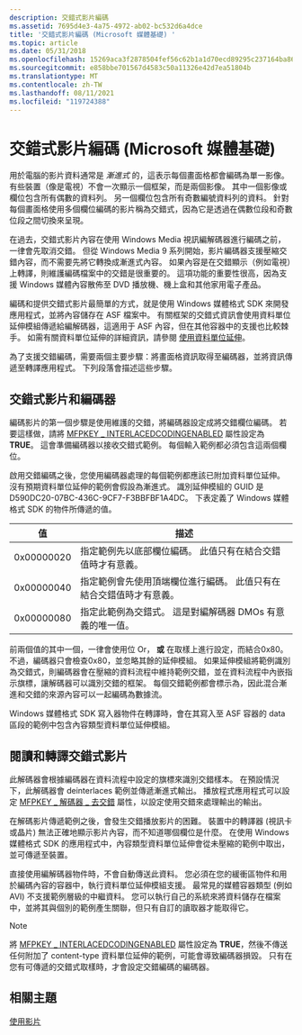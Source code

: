 ```yaml
---
description: 交錯式影片編碼
ms.assetid: 7695d4e3-4a75-4972-ab02-bc532d6a4dce
title: '交錯式影片編碼 (Microsoft 媒體基礎) '
ms.topic: article
ms.date: 05/31/2018
ms.openlocfilehash: 15269aca3f2878504fef56c62b1a1d70ecd89295c237164ba864b15aaae371d4
ms.sourcegitcommit: e858bbe701567d4583c50a11326e42d7ea51804b
ms.translationtype: MT
ms.contentlocale: zh-TW
ms.lasthandoff: 08/11/2021
ms.locfileid: "119724388"
---
```

# <a name="interlaced-video-encoding-microsoft-media-foundation"></a>交錯式影片編碼 (Microsoft 媒體基礎) 

用於電腦的影片資料通常是 *漸進式* 的，這表示每個畫面格都會編碼為單一影像。 有些裝置（像是電視）不會一次顯示一個框架，而是兩個影像。 其中一個影像或欄位包含所有偶數的資料列。 另一個欄位包含所有奇數編號資料列的資料。 針對每個畫面格使用多個欄位編碼的影片稱為交錯式，因為它是透過在偶數位段和奇數位段之間切換來呈現。

在過去，交錯式影片內容在使用 Windows Media 視訊編解碼器進行編碼之前，一律會先取消交錯。 但從 Windows Media 9 系列開始，影片編碼器支援壓縮交錯內容，而不需要先將它轉換成漸進式內容。 如果內容是在交錯顯示（例如電視）上轉譯，則維護編碼檔案中的交錯是很重要的。 這項功能的重要性很高，因為支援 Windows 媒體內容散佈至 DVD 播放機、機上盒和其他家用電子產品。

編碼和提供交錯式影片最簡單的方式，就是使用 Windows 媒體格式 SDK 來開發應用程式，並將內容儲存在 ASF 檔案中。 有關框架的交錯式資訊會使用資料單位延伸模組傳遞給編解碼器，這適用于 ASF 內容，但在其他容器中的支援也比較棘手。 如需有關資料單位延伸的詳細資訊，請參閱 [使用資料單位延伸](usingdataunitextensions.md)。

為了支援交錯編碼，需要兩個主要步驟：將畫面格資訊取得至編碼器，並將資訊傳遞至轉譯應用程式。 下列段落會描述這些步驟。

## <a name="interlaced-video-and-the-encoder"></a>交錯式影片和編碼器

編碼影片的第一個步驟是使用維護的交錯，將編碼器設定成將交錯欄位編碼。 若要這樣做，請將 [MFPKEY \_ INTERLACEDCODINGENABLED](mfpkey-interlacedcodingenabledproperty.md) 屬性設定為 **TRUE**。 這會準備編碼器以接收交錯式範例。 每個輸入範例都必須包含這兩個欄位。

啟用交錯編碼之後，您使用編碼器處理的每個範例都應該已附加資料單位延伸。 沒有預期資料單位延伸的範例會假設為漸進式。 識別延伸模組的 GUID 是 D590DC20-07BC-436C-9CF7-F3BBFBF1A4DC。 下表定義了 Windows 媒體格式 SDK 的物件所傳遞的值。



| 值      | 描述                                                                                                                              |
|------------|------------------------------------------------------------------------------------------------------------------------------------------|
| 0x00000020 | 指定範例先以底部欄位編碼。 此值只有在結合交錯值時才有意義。 |
| 0x00000040 | 指定範例會先使用頂端欄位進行編碼。 此值只有在結合交錯值時才有意義。    |
| 0x00000080 | 指定此範例為交錯式。 這是對編解碼器 DMOs 有意義的唯一值。                                    |



 

前兩個值的其中一個，一律會使用位 Or， **或** 在取樣上進行設定，而結合0x80。 不過，編碼器只會檢查0x80，並忽略其餘的延伸模組。 如果延伸模組將範例識別為交錯式，則編碼器會在壓縮的資料流程中維持範例交錯，並在資料流程中內嵌指示旗標，讓解碼器可以識別交錯的框架。 每個交錯範例都會標示為，因此混合漸進和交錯的來源內容可以一起編碼為數據流。

Windows 媒體格式 SDK 寫入器物件在轉譯時，會在其寫入至 ASF 容器的 data 區段的範例中包含內容類型資料單位延伸模組。

## <a name="reading-and-rendering-interlaced-video"></a>閱讀和轉譯交錯式影片

此解碼器會根據編碼器在資料流程中設定的旗標來識別交錯樣本。 在預設情況下，此解碼器會 deinterlaces 範例並傳遞漸進式輸出。 播放程式應用程式可以設定 [MFPKEY \_ 解碼器 \_ 去交錯](mfpkey-decoder-deinterlacingproperty.md) 屬性，以設定使用交錯來處理輸出的輸出。

在解碼影片傳遞範例之後，會發生交錯播放影片的困難。 裝置中的轉譯器 (視訊卡或晶片) 無法正確地顯示影片內容，而不知道哪個欄位是什麼。 在使用 Windows 媒體格式 SDK 的應用程式中，內容類型資料單位延伸會從未壓縮的範例中取出，並可傳遞至裝置。

直接使用編解碼器物件時，不會自動傳送此資料。 您必須在您的緩衝區物件和用於編碼內容的容器中，執行資料單位延伸模組支援。 最常見的媒體容器類型 (例如 AVI) 不支援範例層級的中繼資料。 您可以執行自己的系統來將資料儲存在檔案中，並將其與個別的範例產生關聯，但只有自訂的讀取器才能取得它。

> [!Note]  
> 將 [MFPKEY \_ INTERLACEDCODINGENABLED](mfpkey-interlacedcodingenabledproperty.md) 屬性設定為 **TRUE**，然後不傳送任何附加了 content-type 資料單位延伸的範例，可能會導致編碼器損毀。 只有在您有可傳遞的交錯式取樣時，才會設定交錯編碼的編碼器。

 

## <a name="related-topics"></a>相關主題

<dl> <dt>

[使用影片](workingwithvideo.md)
</dt> </dl>

 

 



